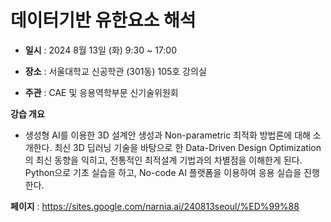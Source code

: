 # 데이터기반 유한요소 해석

- **일시** : 2024 8월 13일 (화) 9:30 ~ 17:00

- **장소** : 서울대학교 신공학관 (301동) 105호 강의실

- **주관** : CAE 및 응용역학부문 신기술위원회

**강습 개요**

- 생성형 AI를 이용한 3D 설계안 생성과 Non-parametric 최적화 방법론에 대해 소개한다. 최신 3D 딥러닝 기술을 바탕으로 한 Data-Driven Design Optimization의 최신 동향을 익히고, 전통적인 최적설계 기법과의 차별점을 이해한게 된다. Python으로 기초 실습을 하고, No-code AI 플랫폼을 이용하여 응용 실습을 진행한다.

**페이지** : https://sites.google.com/narnia.ai/240813seoul/%ED%99%88
